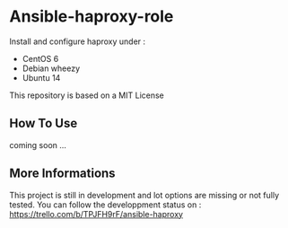 Ansible-haproxy-role
====================

Install and configure haproxy under :
 - CentOS 6
 - Debian wheezy
 - Ubuntu 14
 
This repository is based on a MIT License

How To Use
--------------
coming soon ...

More Informations
--------------
This project is still in development and lot options are missing or not fully tested.
You can follow the developpment status on : https://trello.com/b/TPJFH9rF/ansible-haproxy
